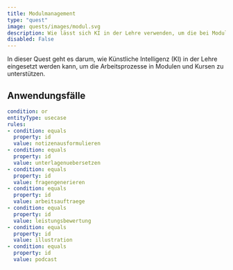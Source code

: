```yaml
---
title: Modulmanagement
type: "quest"
image: quests/images/modul.svg
description: Wie lässt sich KI in der Lehre verwenden, um die bei Modulen und Kursen anfallenden Arbeitsprozesse zu unterstützen?
disabled: False
---
```



In dieser Quest geht es darum, wie Künstliche Intelligenz (KI) in der Lehre eingesetzt werden kann, um die Arbeitsprozesse in Modulen und Kursen zu unterstützen.


## Anwendungsfälle


```yaml
condition: or
entityType: usecase
rules:
- condition: equals
  property: id
  value: notizenausformulieren
- condition: equals
  property: id
  value: unterlagenuebersetzen
- condition: equals
  property: id
  value: fragengenerieren
- condition: equals
  property: id
  value: arbeitsauftraege
- condition: equals
  property: id
  value: leistungsbewertung
- condition: equals
  property: id
  value: illustration
- condition: equals
  property: id
  value: podcast
```








